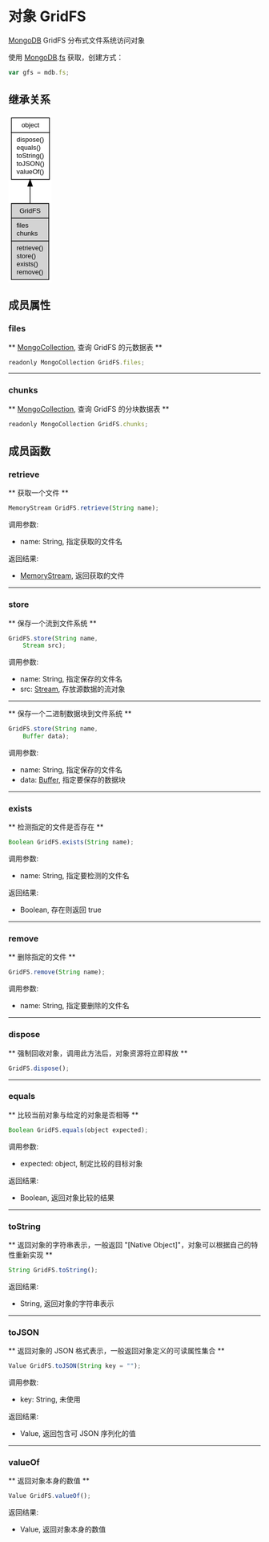 # 对象 GridFS
[MongoDB](MongoDB.md) GridFS 分布式文件系统访问对象

使用 [MongoDB](MongoDB.md).[fs](../../module/ifs/fs.md) 获取，创建方式：

```JavaScript
var gfs = mdb.fs;
```

## 继承关系
<div class="inherits"><svg width="65pt" height="250pt" viewBox="0.00 0.00 65.00 250.00" xmlns="http://www.w3.org/2000/svg" xmlns:xlink="http://www.w3.org/1999/xlink">
<g id="graph0" class="graph" transform="scale(1 1) rotate(0) translate(4 246)">
<title>%0</title>
<polygon fill="#ffffff" stroke="transparent" points="-4,4 -4,-246 61,-246 61,4 -4,4"/>
<!-- object -->
<g id="node1" class="node">
<title>object</title>
<g id="a_node1"><a xlink:href="object.md" xlink:title="object">
<polygon fill="#ffffff" stroke="transparent" points="0,-150 0,-242 57,-242 57,-150 0,-150"/>
<polygon fill="none" stroke="#000000" points=".5,-220 .5,-242 57.5,-242 57.5,-220 .5,-220"/>
<text text-anchor="start" x="15.6625" y="-228" font-family="Helvetica,sans-Serif" font-size="10.00" fill="#000000">object</text>
<polygon fill="none" stroke="#000000" points=".5,-150 .5,-220 57.5,-220 57.5,-150 .5,-150"/>
<text text-anchor="start" x="5.5" y="-206" font-family="Helvetica,sans-Serif" font-size="10.00" fill="#000000"> dispose()</text>
<text text-anchor="start" x="5.5" y="-194" font-family="Helvetica,sans-Serif" font-size="10.00" fill="#000000"> equals()</text>
<text text-anchor="start" x="5.5" y="-182" font-family="Helvetica,sans-Serif" font-size="10.00" fill="#000000"> toString()</text>
<text text-anchor="start" x="5.5" y="-170" font-family="Helvetica,sans-Serif" font-size="10.00" fill="#000000"> toJSON()</text>
<text text-anchor="start" x="5.5" y="-158" font-family="Helvetica,sans-Serif" font-size="10.00" fill="#000000"> valueOf()</text>
</a>
</g>
</g>
<!-- GridFS -->
<g id="node2" class="node">
<title>GridFS</title>
<g id="a_node2"><a xlink:title="GridFS">
<polygon fill="#d3d3d3" stroke="transparent" points=".5,0 .5,-114 56.5,-114 56.5,0 .5,0"/>
<polygon fill="none" stroke="#000000" points=".5,-92 .5,-114 56.5,-114 56.5,-92 .5,-92"/>
<text text-anchor="start" x="12.668" y="-100" font-family="Helvetica,sans-Serif" font-size="10.00" fill="#000000">GridFS</text>
<polygon fill="none" stroke="#000000" points=".5,-58 .5,-92 56.5,-92 56.5,-58 .5,-58"/>
<text text-anchor="start" x="5.5" y="-78" font-family="Helvetica,sans-Serif" font-size="10.00" fill="#000000"> files</text>
<text text-anchor="start" x="5.5" y="-66" font-family="Helvetica,sans-Serif" font-size="10.00" fill="#000000"> chunks</text>
<polygon fill="none" stroke="#000000" points=".5,0 .5,-58 56.5,-58 56.5,0 .5,0"/>
<text text-anchor="start" x="5.5" y="-44" font-family="Helvetica,sans-Serif" font-size="10.00" fill="#000000"> retrieve()</text>
<text text-anchor="start" x="5.5" y="-32" font-family="Helvetica,sans-Serif" font-size="10.00" fill="#000000"> store()</text>
<text text-anchor="start" x="5.5" y="-20" font-family="Helvetica,sans-Serif" font-size="10.00" fill="#000000"> exists()</text>
<text text-anchor="start" x="5.5" y="-8" font-family="Helvetica,sans-Serif" font-size="10.00" fill="#000000"> remove()</text>
</a>
</g>
</g>
<!-- object&#45;&gt;GridFS -->
<g id="edge1" class="edge">
<title>object-&gt;GridFS</title>
<path fill="none" stroke="#000000" d="M28.5,-139.6526C28.5,-131.2672 28.5,-122.6167 28.5,-114.2136"/>
<polygon fill="#000000" stroke="#000000" points="25.0001,-139.715 28.5,-149.715 32.0001,-139.715 25.0001,-139.715"/>
</g>
</g>
</svg></div>

## 成员属性
        
### files
** [MongoCollection](MongoCollection.md), 查询 GridFS 的元数据表 **

```JavaScript
readonly MongoCollection GridFS.files;
```

--------------------------
### chunks
** [MongoCollection](MongoCollection.md), 查询 GridFS 的分块数据表 **

```JavaScript
readonly MongoCollection GridFS.chunks;
```

## 成员函数
        
### retrieve
** 获取一个文件 **

```JavaScript
MemoryStream GridFS.retrieve(String name);
```

调用参数:
* name: String, 指定获取的文件名

返回结果:
* [MemoryStream](MemoryStream.md), 返回获取的文件

--------------------------
### store
** 保存一个流到文件系统 **

```JavaScript
GridFS.store(String name,
    Stream src);
```

调用参数:
* name: String, 指定保存的文件名
* src: [Stream](Stream.md), 存放源数据的流对象

--------------------------
** 保存一个二进制数据块到文件系统 **

```JavaScript
GridFS.store(String name,
    Buffer data);
```

调用参数:
* name: String, 指定保存的文件名
* data: [Buffer](Buffer.md), 指定要保存的数据块

--------------------------
### exists
** 检测指定的文件是否存在 **

```JavaScript
Boolean GridFS.exists(String name);
```

调用参数:
* name: String, 指定要检测的文件名

返回结果:
* Boolean, 存在则返回 true

--------------------------
### remove
** 删除指定的文件 **

```JavaScript
GridFS.remove(String name);
```

调用参数:
* name: String, 指定要删除的文件名

--------------------------
### dispose
** 强制回收对象，调用此方法后，对象资源将立即释放 **

```JavaScript
GridFS.dispose();
```

--------------------------
### equals
** 比较当前对象与给定的对象是否相等 **

```JavaScript
Boolean GridFS.equals(object expected);
```

调用参数:
* expected: object, 制定比较的目标对象

返回结果:
* Boolean, 返回对象比较的结果

--------------------------
### toString
** 返回对象的字符串表示，一般返回 "[Native Object]"，对象可以根据自己的特性重新实现 **

```JavaScript
String GridFS.toString();
```

返回结果:
* String, 返回对象的字符串表示

--------------------------
### toJSON
** 返回对象的 JSON 格式表示，一般返回对象定义的可读属性集合 **

```JavaScript
Value GridFS.toJSON(String key = "");
```

调用参数:
* key: String, 未使用

返回结果:
* Value, 返回包含可 JSON 序列化的值

--------------------------
### valueOf
** 返回对象本身的数值 **

```JavaScript
Value GridFS.valueOf();
```

返回结果:
* Value, 返回对象本身的数值

